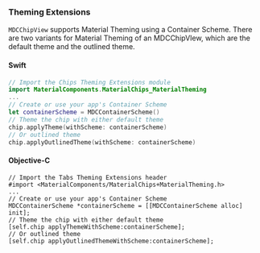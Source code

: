### Theming Extensions

 `MDCChipView` supports Material Theming using a Container Scheme.
There are two variants for Material Theming of an MDCChipVIew, which are the default theme
and the outlined theme.

 <!--<div class="material-code-render" markdown="1">-->

 #### Swift

 ```swift
// Import the Chips Theming Extensions module
import MaterialComponents.MaterialChips_MaterialTheming
 ...
 // Create or use your app's Container Scheme
let containerScheme = MDCContainerScheme()
 // Theme the chip with either default theme
chip.applyTheme(withScheme: containerScheme)
 // Or outlined theme
chip.applyOutlinedTheme(withScheme: containerScheme)
```

 #### Objective-C

 ```objc
// Import the Tabs Theming Extensions header
#import <MaterialComponents/MaterialChips+MaterialTheming.h>
 ...
 // Create or use your app's Container Scheme
MDCContainerScheme *containerScheme = [[MDCContainerScheme alloc] init];
 // Theme the chip with either default theme
[self.chip applyThemeWithScheme:containerScheme];
 // Or outlined theme
[self.chip applyOutlinedThemeWithScheme:containerScheme];
```

<!--</div>-->
